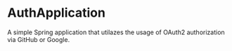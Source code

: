 # AuthApplication
A simple Spring application that utilazes the usage of OAuth2 authorization via GitHub or Google.
